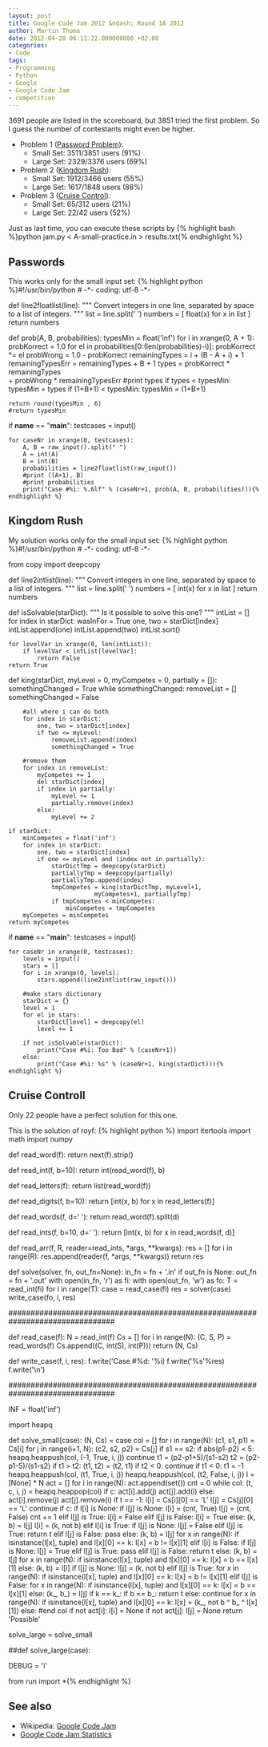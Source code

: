 ```yaml
---
layout: post
title: Google Code Jam 2012 &ndash; Round 1A 2012
author: Martin Thoma
date: 2012-04-28 06:11:22.000000000 +02:00
categories:
- Code
tags:
- Programming
- Python
- Google
- Google Code Jam
- competition
---
```

3691 people are listed in the scoreboard, but 3851 tried the first problem. So I guess the number of contestants might even be higher.

<ul>
  <li>Problem 1 (<a href="http://code.google.com/codejam/contest/1645485/dashboard#s=p0">Password Problem</a>):
  <ul>
     <li>Small Set: 3511/3851 users (91%)</li>
     <li>Large Set: 2329/3376 users (69%)</li>
  </ul>
  </li>
  <li>Problem 2 (<a href="http://code.google.com/codejam/contest/1645485/dashboard#s=p1">Kingdom Rush</a>):
  <ul>
     <li>Small Set: 1912/3466 users (55%)</li>
     <li>Large Set: 1617/1848 users (88%)</li>
  </ul>
  </li>
  <li>Problem 3 (<a href="http://code.google.com/codejam/contest/1645485/dashboard#s=p2">Cruise Control</a>):
  <ul>
     <li>Small Set: 65/312 users (21%)</li>
     <li>Large Set: 22/42 users (52%)</li>
  </ul>
  </li>
</ul>


Just as last time, you can execute these scripts by
{% highlight bash %}python jam.py < A-small-practice.in > results.txt{% endhighlight %}

<a id="more"></a><a id="more-23361"></a>

<h2>Passwords</h2>
This works only for the small input set:
{% highlight python %}#!/usr/bin/python
# -*- coding: utf-8 -*-

def line2floatlist(line):
	""" Convert integers in one line, separated by space to a
		list of integers.
	"""
	list = line.split(' ')
	numbers = [ float(x) for x in list ]
	return numbers

def prob(A, B, probabilities):
	typesMin = float('inf')
	for i in xrange(0, A + 1):
		probKorrect = 1.0
		for el in probabilities[0:(len(probabilities)-i)]:
			probKorrect *= el
		probWrong = 1.0 - probKorrect
		remainingTypes = i + (B - A + i) + 1
		remainingTypesErr = remainingTypes + B + 1
		types = probKorrect * remainingTypes \
				+ probWrong * remainingTypesErr
		#print types
		if types < typesMin:
			typesMin = types
	if (1+B+1) < typesMin:
		typesMin = (1+B+1)
 
	return round(typesMin , 6)
	#return typesMin
 
if __name__ == "__main__":
	testcases = input()
 
	for caseNr in xrange(0, testcases):
		A, B = raw_input().split(" ")
		A = int(A)
		B = int(B)
		probabilities = line2floatlist(raw_input())
		#print ((A+1), B)
		#print probabilities
		print("Case #%i: %.6lf" % (caseNr+1, prob(A, B, probabilities))){% endhighlight %}

<h2>Kingdom Rush</h2>
My solution works only for the small input set:
{% highlight python %}#!/usr/bin/python
# -*- coding: utf-8 -*-

from copy import deepcopy

def line2intlist(line):
	""" Convert integers in one line, separated by space to a
		list of integers.
	"""
	list = line.split(' ')
	numbers = [ int(x) for x in list ]
	return numbers

def isSolvable(starDict):
	""" Is it possible to solve this one? """
	intList = []
	for index in starDict:
		wasInFor = True
		one, two = starDict[index]
		intList.append(one)
		intList.append(two)
	intList.sort()

	for levelVar in xrange(0, len(intList)):
		if levelVar < intList[levelVar]:
			return False
	return True

def king(starDict, myLevel = 0, myCompetes = 0, partially = []):
	somethingChanged = True
	while somethingChanged:
		removeList = []
		somethingChanged = False

		#all where i can do both
		for index in starDict:
			one, two = starDict[index]
			if two <= myLevel:
				removeList.append(index)
				somethingChanged = True

		#remove them
		for index in removeList:
			myCompetes += 1
			del starDict[index]
			if index in partially:
				myLevel += 1
				partially.remove(index)
			else:
				myLevel += 2

	if starDict:
		minCompetes = float('inf')
		for index in starDict:
			one, two = starDict[index]
			if one <= myLevel and (index not in partially):
				starDictTmp = deepcopy(starDict)
				partiallyTmp = deepcopy(partially)
				partiallyTmp.append(index)
				tmpCompetes = king(starDictTmp, myLevel+1,  
							myCompetes+1, partiallyTmp)
				if tmpCompetes < minCompetes:
					minCompetes = tmpCompetes
		myCompetes = minCompetes
	return myCompetes

 
if __name__ == "__main__":
	testcases = input()
 
	for caseNr in xrange(0, testcases):
		levels = input()
		stars = []
		for i in xrange(0, levels):
			stars.append(line2intlist(raw_input()))

		#make stars dictionary
		starDict = {}
		level = 1
		for el in stars:
			starDict[level] = deepcopy(el)
			level += 1

		if not isSolvable(starDict):
			print("Case #%i: Too Bad" % (caseNr+1))
		else:
			print("Case #%i: %s" % (caseNr+1, king(starDict))){% endhighlight %}

<h2>Cruise Controll</h2>
Only 22 people have a perfect solution for this one. 

This is the solution of royf:
{% highlight python %}
import itertools
import math
import numpy

def read_word(f):
    return next(f).strip()

def read_int(f, b=10):
    return int(read_word(f), b)

def read_letters(f):
    return list(read_word(f))

def read_digits(f, b=10):
    return [int(x, b) for x in read_letters(f)]

def read_words(f, d=' '):
    return read_word(f).split(d)

def read_ints(f, b=10, d=' '):
    return [int(x, b) for x in read_words(f, d)]

def read_arr(f, R, reader=read_ints, *args, **kwargs):
    res = []
    for i in range(R):
        res.append(reader(f, *args, **kwargs))
    return res

def solve(solver, fn, out_fn=None):
    in_fn = fn + '.in'
    if out_fn is None:
        out_fn = fn + '.out'
    with open(in_fn, 'r') as fi:
        with open(out_fn, 'w') as fo:
            T = read_int(fi)
            for i in range(T):
                case = read_case(fi)
                res = solver(case)
                write_case(fo, i, res)

################################################################################

def read_case(f):
    N = read_int(f)
    Cs = []
    for i in range(N):
        (C, S, P) = read_words(f)
        Cs.append((C, int(S), int(P)))
    return (N, Cs)

def write_case(f, i, res):
    f.write('Case #%d: '%i)
    f.write('%s'%res)
    f.write('\n')

################################################################################

INF = float('inf')

import heapq

def solve_small(case):
    (N, Cs) = case
    col = []
    for i in range(N):
        (c1, s1, p1) = Cs[i]
        for j in range(i+1, N):
            (c2, s2, p2) = Cs[j]
            if s1 == s2:
                if abs(p1-p2) < 5:
                    heapq.heappush(col, (-1, True, i, j))
                continue
            t1 = (p2-p1+5)/(s1-s2)
            t2 = (p2-p1-5)/(s1-s2)
            if t1 > t2:
                (t1, t2) = (t2, t1)
            if t2 < 0:
                continue
            if t1 < 0:
                t1 = -1
            heapq.heappush(col, (t1, True, i, j))
            heapq.heappush(col, (t2, False, i, j))
    l = [None] * N
    act = []
    for i in range(N):
        act.append(set())
    cnt = 0
    while col:
        (t, c, i, j) = heapq.heappop(col)
        if c:
            act[i].add(j)
            act[j].add(i)
        else:
            act[i].remove(j)
            act[j].remove(i)
        if t == -1:
            l[i] = Cs[i][0] == 'L'
            l[j] = Cs[j][0] == 'L'
            continue
        if c:
            if l[i] is None:
                if l[j] is None:
                    l[i] = (cnt, True)
                    l[j] = (cnt, False)
                    cnt += 1
                elif l[j] is True:
                    l[i] = False
                elif l[j] is False:
                    l[i] = True
                else:
                    (k, b) = l[j]
                    l[i] = (k, not b)
            elif l[i] is True:
                if l[j] is None:
                    l[j] = False
                elif l[j] is True:
                    return t
                elif l[j] is False:
                    pass
                else:
                    (k, b) = l[j]
                    for x in range(N):
                        if isinstance(l[x], tuple) and l[x][0] == k:
                            l[x] = b != l[x][1]
            elif l[i] is False:
                if l[j] is None:
                    l[j] = True
                elif l[j] is True:
                    pass
                elif l[j] is False:
                    return t
                else:
                    (k, b) = l[j]
                    for x in range(N):
                        if isinstance(l[x], tuple) and l[x][0] == k:
                            l[x] = b == l[x][1]
            else:
                (k, b) = l[i]
                if l[j] is None:
                    l[j] = (k, not b)
                elif l[j] is True:
                    for x in range(N):
                        if isinstance(l[x], tuple) and l[x][0] == k:
                            l[x] = b != l[x][1]
                elif l[j] is False:
                    for x in range(N):
                        if isinstance(l[x], tuple) and l[x][0] == k:
                            l[x] = b == l[x][1]
                else:
                    (k_, b_) = l[j]
                    if k == k_:
                        if b == b_:
                            return t
                        else:
                            continue
                    for x in range(N):
                        if isinstance(l[x], tuple) and l[x][0] == k:
                            l[x] = (k_, not b ^ b_ ^ l[x][1])
        else: #end col
            if not act[i]:
                l[i] = None
            if not act[j]:
                l[j] = None
    return 'Possible'

solve_large = solve_small

##def solve_large(case):

DEBUG = 'i'

from run import *{% endhighlight %}

<h2>See also</h2>
<ul>
  <li>Wikipedia: <a href="http://en.wikipedia.org/wiki/Google_Code_Jam">Google Code Jam</a></li>
  <li><a href="http://www.go-hero.net/jam/12/">Google Code Jam Statistics</a></li>
</ul>
